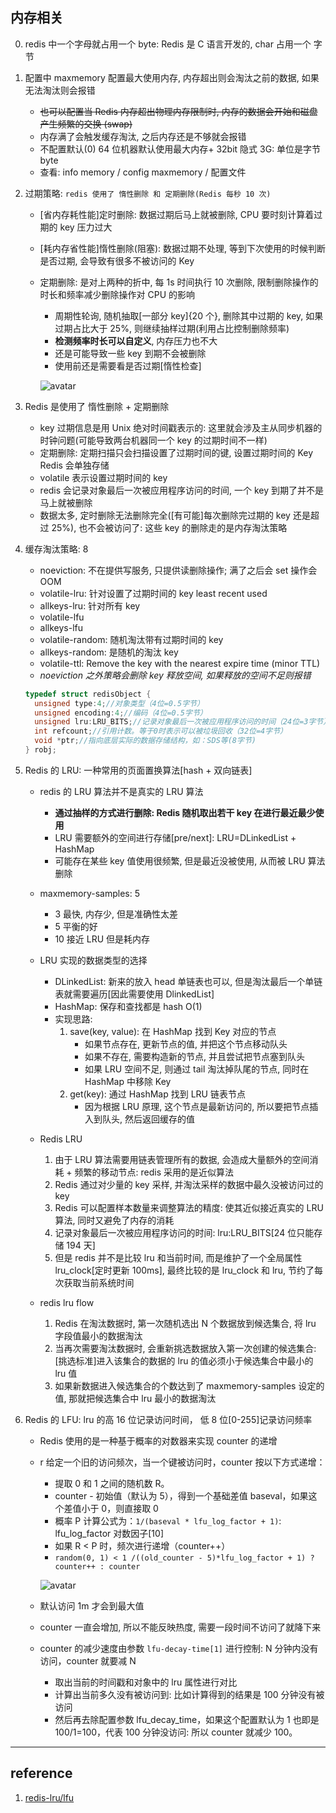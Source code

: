 ## 内存相关

0. redis 中一个字母就占用一个 byte: Redis 是 C 语言开发的, char 占用一个 字节
1. 配置中 maxmemory 配置最大使用内存, 内存超出则会淘汰之前的数据, 如果无法淘汰则会报错

   - ~~也可以配置当 Redis 内存超出物理内存限制时, 内存的数据会开始和磁盘产生频繁的交换 (swap)~~
   - 内存满了会触发缓存淘汰, 之后内存还是不够就会报错
   - 不配置默认(0) 64 位机器默认使用最大内存+ 32bit 隐式 3G: 单位是字节 byte
   - 查看: info memory / config maxmemory / 配置文件

2. 过期策略: `redis 使用了 惰性删除 和 定期删除(Redis 每秒 10 次)`

   - [省内存耗性能]定时删除: 数据过期后马上就被删除, CPU 要时刻计算着过期的 key 压力过大
   - [耗内存省性能]惰性删除(阻塞): 数据过期不处理, 等到下次使用的时候判断是否过期, 会导致有很多不被访问的 Key
   - 定期删除: 是对上两种的折中, 每 1s 时间执行 10 次删除, 限制删除操作的时长和频率减少删除操作对 CPU 的影响

     - 周期性轮询, 随机抽取[一部分 key]{20 个}, 删除其中过期的 key, 如果过期占比大于 25%, 则继续抽样过期(利用占比控制删除频率)
     - **检测频率时长可以自定义**, 内存压力也不大
     - 还是可能导致一些 key 到期不会被删除
     - 使用前还是需要看是否过期[惰性检查]

     ![avatar](/static/image/db/redis-memory-job.png)

3. Redis 是使用了 惰性删除 + 定期删除

   - key 过期信息是用 Unix 绝对时间戳表示的: 这里就会涉及主从同步机器的时钟问题(可能导致两台机器同一个 key 的过期时间不一样)
   - 定期删除: 定期扫描只会扫描设置了过期时间的键, 设置过期时间的 Key Redis 会单独存储
   - volatile 表示设置过期时间的 key
   - redis 会记录对象最后一次被应用程序访问的时间, 一个 key 到期了并不是马上就被删除
   - 数据太多, 定时删除无法删除完全([有可能]每次删除完过期的 key 还是超过 25%), 也不会被访问了: 这些 key 的删除走的是内存淘汰策略

4. 缓存淘汰策略: 8

   - noeviction: 不在提供写服务, 只提供读删除操作; 满了之后会 set 操作会 OOM
   - volatile-lru: 针对设置了过期时间的 key least recent used
   - allkeys-lru: 针对所有 key
   - volatile-lfu
   - allkeys-lfu
   - volatile-random: 随机淘汰带有过期时间的 key
   - allkeys-random: 是随机的淘汰 key
   - volatile-ttl: Remove the key with the nearest expire time (minor TTL)
   - _noeviction 之外策略会删除 key 释放空间, 如果释放的空间不足则报错_

   ```C
   typedef struct redisObject {
     unsigned type:4;//对象类型（4位=0.5字节）
     unsigned encoding:4;//编码（4位=0.5字节）
     unsigned lru:LRU_BITS;//记录对象最后一次被应用程序访问的时间（24位=3字节）
     int refcount;//引用计数。等于0时表示可以被垃圾回收（32位=4字节）
     void *ptr;//指向底层实际的数据存储结构，如：SDS等(8字节)
   } robj;
   ```

5. Redis 的 LRU: 一种常用的页面置换算法[hash + 双向链表]

   - redis 的 LRU 算法并不是真实的 LRU 算法
     - **通过抽样的方式进行删除: Redis 随机取出若干 key 在进行最近最少使用**
     - LRU 需要额外的空间进行存储[pre/next]: LRU=DLinkedList + HashMap
     - 可能存在某些 key 值使用很频繁, 但是最近没被使用, 从而被 LRU 算法删除
   - maxmemory-samples: 5
     - 3 最快, 内存少, 但是准确性太差
     - 5 平衡的好
     - 10 接近 LRU 但是耗内存
   - LRU 实现的数据类型的选择

     - DLinkedList: 新来的放入 head 单链表也可以, 但是淘汰最后一个单链表就需要遍历[因此需要使用 DlinkedList]
     - HashMap: 保存和查找都是 hash O(1)
     - 实现思路:
       1. save(key, value): 在 HashMap 找到 Key 对应的节点
          - 如果节点存在, 更新节点的值, 并把这个节点移动队头
          - 如果不存在, 需要构造新的节点, 并且尝试把节点塞到队头
          - 如果 LRU 空间不足, 则通过 tail 淘汰掉队尾的节点, 同时在 HashMap 中移除 Key
       2. get(key): 通过 HashMap 找到 LRU 链表节点
          - 因为根据 LRU 原理, 这个节点是最新访问的, 所以要把节点插入到队头, 然后返回缓存的值

   - Redis LRU
     1. 由于 LRU 算法需要用链表管理所有的数据, 会造成大量额外的空间消耗 + 频繁的移动节点: redis 采用的是近似算法
     2. Redis 通过对少量的 key 采样, 并淘汰采样的数据中最久没被访问过的 key
     3. Redis 可以配置样本数量来调整算法的精度: 使其近似接近真实的 LRU 算法, 同时又避免了内存的消耗
     4. 记录对象最后一次被应用程序访问的时间: lru:LRU_BITS[24 位只能存储 194 天]
     5. 但是 redis 并不是比较 lru 和当前时间, 而是维护了一个全局属性 lru_clock[定时更新 100ms], 最终比较的是 lru_clock 和 lru, 节约了每次获取当前系统时间
   - redis lru flow
     1. Redis 在淘汰数据时, 第一次随机选出 N 个数据放到候选集合, 将 lru 字段值最小的数据淘汰
     2. 当再次需要淘汰数据时, 会重新挑选数据放入第一次创建的候选集合: [挑选标准]进入该集合的数据的 lru 的值必须小于候选集合中最小的 lru 值
     3. 如果新数据进入候选集合的个数达到了 maxmemory-samples 设定的值, 那就把候选集合中 lru 最小的数据淘汰

6. Redis 的 LFU: lru 的高 16 位记录访问时间， 低 8 位[0-255]记录访问频率

   - Redis 使用的是一种基于概率的对数器来实现 counter 的递增
   - r 给定一个旧的访问频次，当一个键被访问时，counter 按以下方式递增：

     - 提取 0 和 1 之间的随机数 R。
     - counter - 初始值（默认为 5），得到一个基础差值 baseval，如果这个差值小于 0，则直接取 0
     - 概率 P 计算公式为：`1/(baseval * lfu_log_factor + 1)`: lfu_log_factor 对数因子[10]
     - 如果 R < P 时，频次进行递增（counter++）
     - `random(0, 1) < 1 /((old_counter - 5)*lfu_log_factor + 1) ? counter++ : counter`

     ![avatar](/static/image/db/redis-flu.png)

   - 默认访问 1m 才会到最大值
   - counter 一直会增加, 所以不能反映热度, 需要一段时间不访问了就降下来
   - counter 的减少速度由参数 `lfu-decay-time[1]` 进行控制: N 分钟内没有访问，counter 就要减 N
     - 取出当前的时间戳和对象中的 lru 属性进行对比
     - 计算出当前多久没有被访问到: 比如计算得到的结果是 100 分钟没有被访问
     - 然后再去除配置参数 lfu_decay_time，如果这个配置默认为 1 也即是 100/1=100，代表 100 分钟没访问: 所以 counter 就减少 100。

---

## reference

1. [redis-lru/lfu](https://blog.csdn.net/zwx900102/article/details/113806440)
